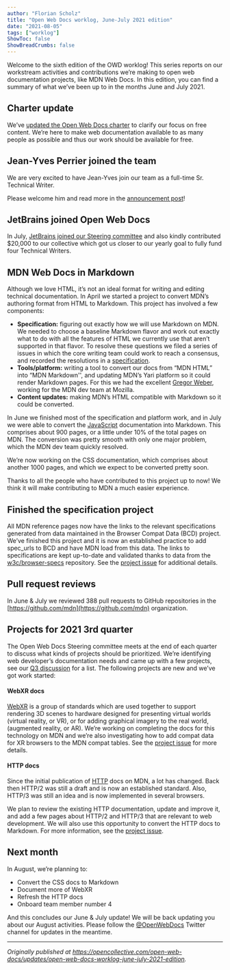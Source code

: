```yaml
---
author: "Florian Scholz"
title: "Open Web Docs worklog, June-July 2021 edition"
date: "2021-08-05"
tags: ["worklog"]
ShowToc: false
ShowBreadCrumbs: false
---
```


Welcome to the sixth edition of the OWD worklog! This series reports on our workstream activities and contributions we’re making to open web documentation projects, like MDN Web Docs. In this edition, you can find a summary of what we’ve been up to in the months June and July 2021.

## Charter update

We’ve [updated the Open Web Docs charter](https://github.com/openwebdocs/project/pull/45) to clarify our focus on free content. We’re here to make web documentation available to as many people as possible and thus our work should be available for free.

## Jean-Yves Perrier joined the team

We are very excited to have Jean-Yves join our team as a full-time Sr. Technical Writer.

Please welcome him and read more in the [announcement post](https://opencollective.com/open-web-docs/updates/jean-yves-perrier-joins-open-web-docs-staff)!

## JetBrains joined Open Web Docs

In July, [JetBrains joined our Steering committee](https://opencollective.com/open-web-docs/updates/jetbrains-joins-open-web-docs) and also kindly contributed $20,000 to our collective which got us closer to our yearly goal to fully fund four Technical Writers. 

## MDN Web Docs in Markdown

Although we love HTML, it’s not an ideal format for writing and editing technical documentation. In April we started a project to convert MDN’s authoring format from HTML to Markdown. This project has involved a few components:

* **Specification:** figuring out exactly how we will use Markdown on MDN. We needed to choose a baseline Markdown flavor and work out exactly what to do with all the features of HTML we currently use that aren’t supported in that flavor. To resolve these questions we filed a series of issues in which the core writing team could work to reach a consensus, and recorded the resolutions in a [specification](https://developer.mozilla.org/en-US/docs/MDN/Contribute/Markdown_in_MDN).
* **Tools/platform:** writing a tool to convert our docs from “MDN HTML” into “MDN Markdown'', and updating MDN’s Yari platform so it could render Markdown pages. For this we had the excellent [Gregor Weber](https://github.com/Gregoor), working for the MDN dev team at Mozilla.
* **Content updates:** making MDN’s HTML compatible with Markdown so it could be converted.

In June we finished most of the specification and platform work, and in July we were able to convert the [JavaScript](https://developer.mozilla.org/en-US/docs/Web/JavaScript) documentation into Markdown. This comprises about 900 pages, or a little under 10% of the total pages on MDN. The conversion was pretty smooth with only one major problem, which the MDN dev team quickly resolved.

We’re now working on the CSS documentation, which comprises about another 1000 pages, and which we expect to be converted pretty soon.

Thanks to all the people who have contributed to this project up to now! We think it will make contributing to MDN a much easier experience.

## Finished the specification project

All MDN reference pages now have the links to the relevant specifications generated from data maintained in the Browser Compat Data (BCD) project. We’ve finished this project and it is now an established practice to add spec_urls to BCD and have MDN load from this data. The links to specifications are kept up-to-date and validated thanks to data from the [w3c/browser-specs](https://github.com/w3c/browser-specs) repository. See the [project issue](https://github.com/openwebdocs/project/issues/24) for additional details.

## Pull request reviews

In June & July we reviewed 388 pull requests to GitHub repositories in the [https://github.com/mdn](https://github.com/mdn) organization.

## Projects for 2021 3rd quarter

The Open Web Docs Steering committee meets at the end of each quarter to discuss what kinds of projects should be prioritized. We’re identifying web developer’s documentation needs and came up with a few projects, see our [Q3 discussion](https://github.com/openwebdocs/project/issues/42) for a list. The following projects are new and we’ve got work started:

#### WebXR docs

[WebXR](https://developer.mozilla.org/en-US/docs/Web/API/WebXR_Device_API) is a group of standards which are used together to support rendering 3D scenes to hardware designed for presenting virtual worlds (virtual reality, or VR), or for adding graphical imagery to the real world, (augmented reality, or AR). We’re working on completing the docs for this technology on MDN and we’re also investigating how to add compat data for XR browsers to the MDN compat tables. See the [project issue](https://github.com/openwebdocs/project/issues/35) for more details.

#### HTTP docs

Since the initial publication of [HTTP](https://developer.mozilla.org/en-US/docs/Web/HTTP) docs on MDN, a lot has changed. Back then HTTP/2 was still a draft and is now an established standard. Also, HTTP/3 was still an idea and is now implemented in several browsers.

We plan to review the existing HTTP documentation, update and improve it, and add a few pages about HTTP/2 and HTTP/3 that are relevant to web development. We will also use this opportunity to convert the HTTP docs to Markdown. For more information, see the [project issue](https://github.com/openwebdocs/project/issues/43).

## Next month

In August, we’re planning to:

* Convert the CSS docs to Markdown
* Document more of WebXR
* Refresh the HTTP docs
* Onboard team member number 4

And this concludes our June & July update! We will be back updating you about our August activities. Please follow the [@OpenWebDocs](https://twitter.com/OpenWebDocs) Twitter channel for updates in the meantime.

---

_Originally published at https://opencollective.com/open-web-docs/updates/open-web-docs-worklog-june-july-2021-edition._